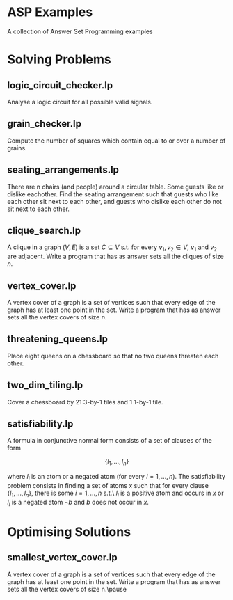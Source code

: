 # ASP Examples
A collection of Answer Set Programming examples

# Solving Problems

## logic_circuit_checker.lp

Analyse a logic circuit for all possible valid signals.

## grain_checker.lp

Compute the number of squares which contain equal to or over a number of grains.

## seating_arrangements.lp

There are n chairs (and people) around a circular table.
Some guests like or dislike eachother.
Find the seating arrangement such that guests who like each other sit next to each other, and guests who dislike each other do not sit next to each other.

## clique_search.lp

A clique in a graph $(V,E)$ is a set $C\subseteq V$ s.t. for every $v_{1},v_{2}\in V$, $v_{1}$ and $v_{2}$ are adjacent. Write a program that has as answer sets all the cliques of size $n$.

## vertex_cover.lp

A vertex cover of a graph is a set of vertices such that every edge of the graph has at least one point in the set. Write a program that has as answer sets all the vertex covers of size $n$.

## threatening_queens.lp

Place eight queens on a chessboard so that no two queens threaten each other.

## two_dim_tiling.lp

Cover a chessboard by 21 3-by-1 tiles and 1 1-by-1 tile.

## satisfiability.lp

A formula in conjunctive normal form consists of a set of clauses of the form

$$\{ l_1,\ldots, l_n\}$$

where $l_i$ is an atom or a negated atom (for every $i=1,\ldots,n$). 
The satisfiability problem consists in finding a set of atoms $x$ such that for every clause $\{ l_1,\ldots, l_n\}$, there is some $i=1,\ldots,n$ s.t.\ $l_i$ is a positive atom and occurs in  $x$ or $l_i$ is a negated atom $\neg b$ and $b$ does not occur in $x$.

# Optimising Solutions

## smallest_vertex_cover.lp

A vertex cover of a graph is a set of vertices such that every edge of the graph has at least one point in the set. Write a program that has as answer sets all the vertex covers of size n.\pause
